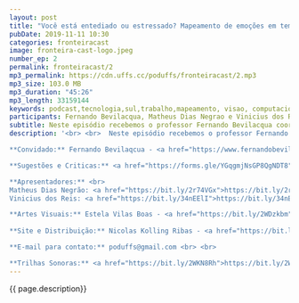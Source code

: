 ```yaml
---
layout: post
title: "Você está entediado ou estressado? Mapeamento de emoções em tempo-real para melhorar a sua jogatina"
pubDate: 2019-11-11 10:30
categories: fronteiracast
image: fronteira-cast-logo.jpeg
number_ep: 2
permalink: fronteiracast/2 
mp3_permalink: https://cdn.uffs.cc/poduffs/fronteiracast/2.mp3
mp3_size: 103.0 MB
mp3_duration: "45:26"
mp3_length: 33159144
keywords: podcast,tecnologia,sul,trabalho,mapeamento, visao, computacional,computação,fronteira,uffs
participants: Fernando Bevilacqua, Matheus Dias Negrao e Vinicius dos Reis
subtitle: Neste episódio recebemos o professor Fernando Bevilacqua coordenador do curso de Computação para falar sobre sua pesquisa de detecção de emoções em tempo-real aplicada a area de jogos.
description: '<br> <br>  Neste episódio recebemos o professor Fernando Bevilacqua coordenador do curso de Computação para falar sobre sua pesquisa de detecção de emoções em tempo-real aplicada a área de jogos. Com uso de técnicas de visão computacional e machine learning é possivel melhorar a experiencia durante uma jogatina. <br> <br>

**Convidado:** Fernando Bevilaqcua - <a href="https://www.fernandobevilacqua.com/">https://www.fernandobevilacqua.com/</a> <br> <br>

**Sugestões e Criticas:** <a href="https://forms.gle/YGqgmjNsGP8QgNDT8">https://forms.gle/YGqgmjNsGP8QgNDT8</a> <br> <br>

**Apresentadores:** <br>
Matheus Dias Negrão: <a href="https://bit.ly/2r74VGx">https://bit.ly/2r74VGx</a> <br>
Vinicius dos Reis: <a href="https://bit.ly/34nEElI">https://bit.ly/34nEElI</a> <br> <br>

**Artes Visuais:** Estela Vilas Boas - <a href="https://bit.ly/2WDzkbm">https://bit.ly/2WDzkbm</a> e <a href="https://bit.ly/2NK7aaK">https://bit.ly/2NK7aaK</a> <br> <br> 
 
**Site e Distribuição:** Nicolas Kolling Ribas - <a href="https://bit.ly/2NBTG0x">https://bit.ly/2NBTG0x</a> <br> <br>

**E-mail para contato:** poduffs@gmail.com <br> <br>

**Trilhas Sonoras:** <a href="https://bit.ly/2WKN8Rh">https://bit.ly/2WKN8Rh</a> e <a href="https://bit.ly/36BUyer">https://bit.ly/36BUyer</a> '
---
```



{{ page.description}}